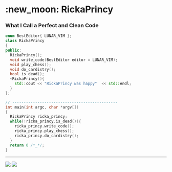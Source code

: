 <h1>:new_moon: RickaPrincy</h1>

### What I Call a Perfect and Clean Code

```cpp
enum BestEditor{ LUNAR_VIM };
class RickaPrincy
{
public:
  RickaPrincy();
  void write_code(BestEditor editor = LUNAR_VIM);
  void play_chess();
  void do_cardistry();
  bool is_dead();
  ~RickaPrincy(){
    std::cout << "RickaPrincy was happy"  << std::endl;
  }
};

// ----------------------------------------------
int main(int argc, char *argv[])
{
  RickaPrincy ricka_princy;
  while(!ricka_princy.is_dead()){
    ricka_princy.write_code();
    ricka_princy.play_chess();
    ricka_princy.do_cardistry();
  }
  return 0 /*_*/;
}
```

<hr/>

![](https://github-readme-stats.vercel.app/api/top-langs/?username=RickaPrincy&theme=onedark&hide_border=true&include_all_commits=true&count_private=true)
![](https://github-readme-streak-stats.herokuapp.com/?user=RickaPrincy&hide_border=true&theme=onedark&private=true&layout=compact)
